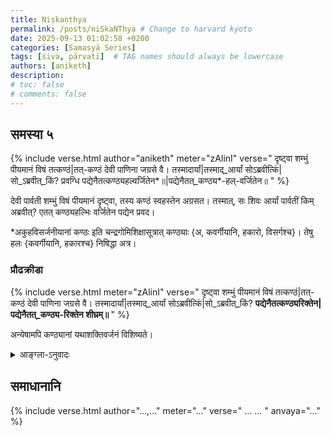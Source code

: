 ```yaml
---
title: Niṣkaṇṭhya
permalink: /posts/niSkaNThya # Change to harvard kyoto
date: 2025-09-13 01:02:58 +0200
categories: [Samasyā Series]
tags: [śiva, pārvatī]  # TAG names should always be lowercase
authors: [aniketh]
description: 
# toc: false
# comments: false
---
```


## समस्या ५

{% include verse.html
   author="aniketh"
   meter="zAlinI"
   verse="
    दृष्ट्वा शम्भुं पीयमानं विषं तत्कण्ठं|तत्-कण्ठं देवी पाणिना जग्रसे वै।
    तस्मादार्यां|तस्माद्_आर्यां सोऽब्रवीत्किं|सो_ऽब्रवीत्_किं? प्रवग्धि पद्येनैतत्कण्ठ्यहल्वर्जितेन*॥|पद्येनैतत्_कण्ठ्य*-हल्-वर्जितेन॥
   "
%}

देवी पार्वती शम्भुं विषं पीयमानं दृष्ट्वा, तस्य कण्ठं स्वहस्तेन अग्रसत।
तस्मात्, सः शिवः आर्यां पार्वतीं किम् अब्रवीत्? एतत् कण्ठ्यहल्भिः वर्जितेन पद्येन प्रवद।

*अकुहविसर्जनीयानां कण्ठः इति चन्द्रगोमिशिक्षासूत्रात् कण्ठ्याः {अ, कवर्गीयानि, हकारो, विसर्गश्च}। तेषु हलः {कवर्गीयानि, हकारश्च} निषिद्धा अत्र।

### प्रौढक्रीडा

{% include verse.html
   meter="zAlinI"
   verse="
    दृष्ट्वा शम्भुं पीयमानं विषं तत्कण्ठं|तत्-कण्ठं देवी पाणिना जग्रसे वै।
    तस्मादार्यां|तस्माद्_आर्यां सोऽब्रवीत्किं|सो_ऽब्रवीत्_किं? <strong> पद्येनैतत्कण्ठ्यरिक्तेन|पद्येनैतत्_कण्ठ्य-रिक्तेन शीघ्रम्॥ </strong>
   "
%}

अन्येषामपि कण्ठ्यानां यथाशक्तिवर्जनं विशिष्यते।

<details>
  <summary>आङ्ग्ला-ऽनुवादः</summary>
<div markdown="1">

**Challenge 5**

Seeing Śiva drink poison, Pārvatī held His throat with Her hand. After this, what did Śiva tell Pārvatī? Tell this with a verse devoid of guttural* consonants

*'guttural' here is employed per Candragomin's definition where {अ, आ, क्, ख्, ग्, घ्, ङ्, ह्, ः} are considered 'guttural' phonemes. Of these, {क्, ख्, ग्, घ्, ङ्, ह्} are consonants, and are barred from usage in your verse.

**Hard Mode:**

Avoid the other guttural phonemes as well

</div>
</details>

## समाधानानि

<!-- Verse format -->

{% include verse.html
   author="...,..."
   meter="..."
   verse="
    ...
    ...
   "
   anvaya="..."
%}

